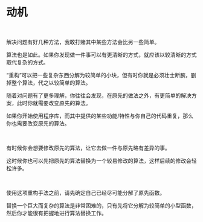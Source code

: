 # 动机

<br>

解决问题有好几种方法，我敢打赌其中某些方法会比另一些简单。

算法也是如此。如果你发现做一件事可以有更清晰的方式，就应该以较清晰的方式取代复杂的方式。

“重构”可以把一些复杂东西分解为较简单的小块，但有时你就是必须壮士断腕，删掉整个算法，代之以较简单的算法。

随着对问题有了更多理解，你往往会发现，在原先的做法之外，有更简单的解决方案，此时你就需要改变原先的算法。

如果你开始使用程序库，而其中提供的某些功能/特性与你自己的代码重复，那么你也需要改变原先的算法。

<br>

有时候你会想要修改原先的算法，让它去做一件与原先略有差异的事。

这时候你也可以先把原先的算法替换为一个较易修改的算法，这样后续的修改会轻松许多。

<br>

使用这项重构手法之前，请先确定自己已经尽可能分解了原先函数。

替换一个巨大而复杂的算法是非常困难的，只有先将它分解为较简单的小型函数，然后你才能很有把握地进行算法替换工作。

<br>


